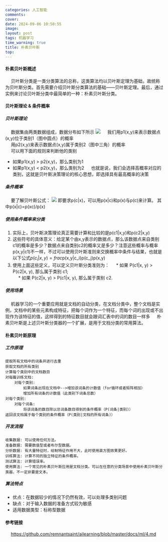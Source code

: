```yaml
---
categories: 人工智能
comments: 
cover: 
date: 2024-09-06 10:50:55
image: 
layout: post
tags: 机器学习
time_warning: true
title: 朴素贝叶斯
top: 
---
```


#### 朴素贝叶斯概述

&emsp; 贝叶斯分类是一类分类算法的总称，这类算法均以贝叶斯定理为基础，故统称为贝叶斯分类。首先需要介绍贝叶斯分类算法的基础——贝叶斯定理。最后，通过实例来讨论贝叶斯分类中最简单的一种：朴素贝叶斯分类。

#### 贝叶斯理论 & 条件概率

##### 贝叶斯理论

&emsp; 数据集由两类数据组成，数据分布如下所示
![](https://cdn.jsdelivr.net/gh/remnantsaint/hexoImage@main/20240906113001.png)
&emsp; 我们用p1(x,y)来表示数据点(x,y)位于类别1（图中圆点）的概率     
&emsp; 用p2(x,y)来表示数据点(x,y)属于类别2（图中三角）的概率   
&emsp; 可以用下面的规则来判断他的类别

* 如果p1(x,y) > p2(x,y)，那么类别为1
* 如果p1(x,y) < p2(x,y)，那么类别为2
  &emsp; 也就是说，我们会选择高概率对应的类别，这就是贝叶斯决策理论的核心思想，即选择具有最高概率的决策

##### 条件概率

&emsp; 要了解贝叶斯公式：
![](https://cdn.jsdelivr.net/gh/remnantsaint/hexoImage@main/20240906163600.png)
即要求p(c|x)，可以用p(x|c)和p(x)与p(c)来计算。
其中p(x|c)=p(xc)/p(x)

##### 使用条件概率来分类

1. 实际上，贝叶斯决策理论真正需要计算和比较的是p(c1|x,y)和p(c2|x,y)
2. 这些符号的具体意义：给定某个由x,y表示的数据点，那么该数据点来自类别c1的概率是多少？数据点来自类别c2的概率又是多少？注意这些概率与概率p(x,y|c1)不一样，不过可以使用贝叶斯准则来交换概率中条件与结果，也就是以下公式$p(c_i|x,y)=frac{\text{p(x,y|c_i)p(c_j)}}{\text{p(x,y)}}$
3. 使用上面这些定义，可以定义贝叶斯分类准则为：
   &emsp; * 如果 P(c1|x, y) > P(c2|x, y), 那么属于类别 c1;  
   &emsp; * 如果 P(c2|x, y) > P(c1|x, y), 那么属于类别 c2.

##### 使用场景

&emsp; 机器学习的一个重要应用就是文档的自动分类，在文档分类中，整个文档是实例，文档中的某些元素构成特征，把每个词作为一个特征，而每个词的出现或不出现作为该特征的值，这样得到的特征数目就会跟词汇表中的词的数目一样多
&emsp; 朴素贝叶斯是上述贝叶斯分类器的一个扩展，是用于文档分类的常用算法。

#### 朴素贝叶斯原理

##### 工作原理

```
提取所有文档中的词条并进行去重
获取文档的所有类别
计算每个类别中的文档数目
对每篇训练文档: 
    对每个类别: 
        如果词条出现在文档中-->增加该词条的计数值（for循环或者矩阵相加）
        增加所有词条的计数值（此类别下词条总数）
对每个类别: 
    对每个词条: 
        将该词条的数目除以总词条数目得到的条件概率（P(词条|类别)）
返回该文档属于每个类别的条件概率（P(类别|文档的所有词条)）
```

##### 开发流程

```
收集数据: 可以使用任何方法。
准备数据: 需要数值型或者布尔型数据。
分析数据: 有大量特征时，绘制特征作用不大，此时使用直方图效果更好。
训练算法: 计算不同的独立特征的条件概率。
测试算法: 计算错误率。
使用算法: 一个常见的朴素贝叶斯应用是文档分类。可以在任意的分类场景中使用朴素贝叶斯分类器，不一定非要是文本。
```

##### 算法特点

* 优点：在数据较少的情况下仍然有效，可以处理多类别问题
* 缺点：对于输入数据的准备方式较为敏感
* 适用数据类型：标称型数据



#### 参考链接   
&emsp; <https://github.com/remnantsaint/ailearning/blob/master/docs/ml/4.md>